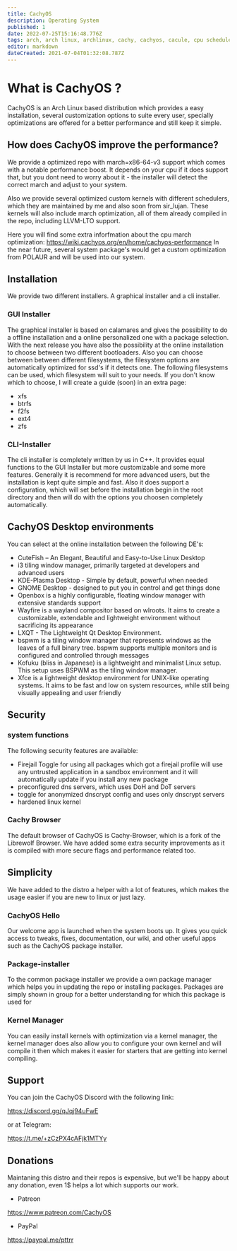 ```yaml
---
title: CachyOS
description: Operating System
published: 1
date: 2022-07-25T15:16:48.776Z
tags: arch, arch linux, archlinux, cachy, cachyos, cacule, cpu scheduler, gnu, linux
editor: markdown
dateCreated: 2021-07-04T01:32:08.787Z
---
```


# What is CachyOS ?

CachyOS is an Arch Linux based distribution which provides a easy installation, several customization options to suite every user, specially optimizations are offered for a better performance and still keep it simple.

## How does CachyOS improve the performance?

We provide a optimized repo with march=x86-64-v3 support which comes with a notable performance boost. It depends on your cpu if it does support that, but you dont need to worry about it - the installer will detect the correct march and adjust to your system.

Also we provide several optimized custom kernels with different schedulers, which they are maintained by me and also soon from sir_lujan.
These kernels will also include march optimization, all of them already compiled in the repo, including LLVM-LTO support.

Here you will find some extra inforfmation about the cpu march optimization:
https://wiki.cachyos.org/en/home/cachyos-performance
In the near future, several system package's would get a custom optimization from POLAUR and will be used into our system.

## Installation

We provide two different installers. A graphical installer and a cli installer.

### GUI Installer
The graphical installer is based on calamares and gives the possibility to do a offline installation and a online personalized one with a package selection.
With the next release you have also the possibility at the online installation to choose between two different bootloaders.
Also you can choose between between different filesystems, the filesystem options are automatically optimized for ssd's if it detects one.
The following filesystems can be used, which filesystem will suit to your needs. If you don't know which to choose, I will create a guide (soon) in an extra page:

- xfs
- btrfs
- f2fs
- ext4
- zfs

### CLI-Installer

The cli installer is completely written by us in C++. It provides equal functions to the GUI Installer but more customizable and some more features. Generally it is recommend for more advanced users, but the installation is kept quite simple and fast. Also it does support a configuration, which will set before the installation begin in the root directory and then will do with the options you choosen completely automatically.

## CachyOS Desktop environments

You can select at the online installation between the following DE's:

- CuteFish – An Elegant, Beautiful and Easy-to-Use Linux Desktop
- i3 tiling window manager, primarily targeted at developers and advanced users
- KDE-Plasma Desktop - Simple by default, powerful when needed
- GNOME Desktop - designed to put you in control and get things done
- Openbox is a highly configurable, floating window manager with extensive standards support
- Wayfire is a wayland compositor based on wlroots. It aims to create a customizable, extendable and lightweight environment without sacrificing its appearance
- LXQT - The Lightweight Qt Desktop Environment.
- bspwm is a tiling window manager that represents windows as the leaves of a full binary tree. bspwm supports multiple monitors and is configured and controlled through messages
- Kofuku (bliss in Japanese) is a lightweight and minimalist Linux setup. This setup uses BSPWM as the tiling window manager.
- Xfce is a lightweight desktop environment for UNIX-like operating systems. It aims to be fast and low on system resources, while still being visually appealing and user friendly

## Security

### system functions

The following security features are available:

- Firejail Toggle for using all packages which got a firejail profile will use any untrusted application in a sandbox environment and it will automatically update if you install any new package
- preconfigured dns servers, which uses DoH and DoT servers
- toggle for anonymized dnscrypt config and uses only dnscrypt servers
- hardened linux kernel

### Cachy Browser

The default browser of CachyOS is Cachy-Browser, which is a fork of the Librewolf Browser. We have added some extra security
improvements as it is compiled with more secure flags and performance related too.

## Simplicity

We have added to the distro a helper with a lot of features, which makes the usage easier if you are new to linux or just lazy.

### CachyOS Hello

Our welcome app is launched when the system boots up. It gives you quick access to tweaks, fixes, documentation, our wiki, and other useful apps such as the CachyOS package installer.

### Package-installer

To the common package installer we provide a own package manager which helps you in updating the repo or installing packages. Packages are simply shown in group for a better understanding for which this package is used for

### Kernel Manager

You can easily install kernels with optimization via a kernel manager, the kernel manager does also allow you to configure your own kernel and will compile it then which makes it easier for starters that are getting into kernel compiling.

## Support

You can join the CachyOS Discord with the following link:

https://discord.gg/qJqj94uFwE

or at Telegram:

https://t.me/+zCzPX4cAFjk1MTYy

## Donations

Maintaning this distro and their repos is expensive, but we'll be happy about any donation, even 1$ helps a lot which supports our work.

- Patreon

https://www.patreon.com/CachyOS

- PayPal

https://paypal.me/pttrr